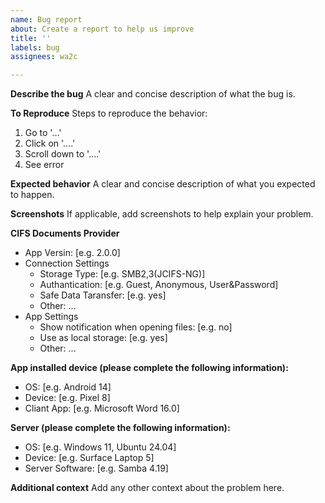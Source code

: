 ```yaml
---
name: Bug report
about: Create a report to help us improve
title: ''
labels: bug
assignees: wa2c

---
```


**Describe the bug**
A clear and concise description of what the bug is.

**To Reproduce**
Steps to reproduce the behavior:
1. Go to '...'
2. Click on '....'
3. Scroll down to '....'
4. See error

**Expected behavior**
A clear and concise description of what you expected to happen.

**Screenshots**
If applicable, add screenshots to help explain your problem.

**CIFS Documents Provider**
 - App Versin: [e.g. 2.0.0]
 - Connection Settings
   - Storage Type: [e.g. SMB2,3(JCIFS-NG)]
   - Authantication: [e.g. Guest, Anonymous, User&Password]
   - Safe Data Taransfer: [e.g. yes]
   - Other: ...
 - App Settings
   - Show notification when opening files: [e.g. no]
   - Use as local storage: [e.g. yes]
   - Other: ...

**App installed device (please complete the following information):**
 - OS: [e.g. Android 14]
 - Device: [e.g. Pixel 8]
 - Cliant App: [e.g. Microsoft Word 16.0]

**Server (please complete the following information):**
 - OS: [e.g. Windows 11, Ubuntu 24.04]
 - Device: [e.g. Surface Laptop 5]
 - Server Software: [e.g. Samba 4.19]

**Additional context**
Add any other context about the problem here.
